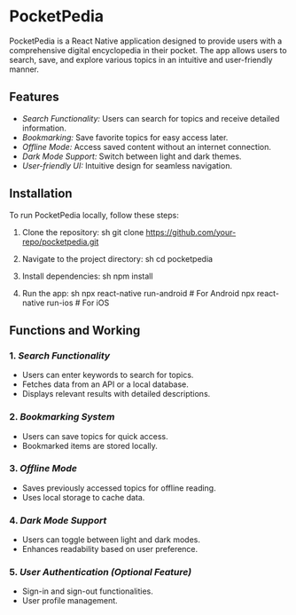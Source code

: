 # PocketPedia

PocketPedia is a React Native application designed to provide users with a comprehensive digital encyclopedia in their pocket. The app allows users to search, save, and explore various topics in an intuitive and user-friendly manner.

## Features

- *Search Functionality:* Users can search for topics and receive detailed information.
- *Bookmarking:* Save favorite topics for easy access later.
- *Offline Mode:* Access saved content without an internet connection.
- *Dark Mode Support:* Switch between light and dark themes.
- *User-friendly UI:* Intuitive design for seamless navigation.

## Installation

To run PocketPedia locally, follow these steps:

1. Clone the repository:
   sh
   git clone https://github.com/your-repo/pocketpedia.git
   
2. Navigate to the project directory:
   sh
   cd pocketpedia
   
3. Install dependencies:
   sh
   npm install
   
4. Run the app:
   sh
   npx react-native run-android # For Android
   npx react-native run-ios # For iOS
   

## Functions and Working

### 1. *Search Functionality*
   - Users can enter keywords to search for topics.
   - Fetches data from an API or a local database.
   - Displays relevant results with detailed descriptions.

### 2. *Bookmarking System*
   - Users can save topics for quick access.
   - Bookmarked items are stored locally.

### 3. *Offline Mode*
   - Saves previously accessed topics for offline reading.
   - Uses local storage to cache data.

### 4. *Dark Mode Support*
   - Users can toggle between light and dark modes.
   - Enhances readability based on user preference.

### 5. *User Authentication (Optional Feature)*
   - Sign-in and sign-out functionalities.
   - User profile management.
